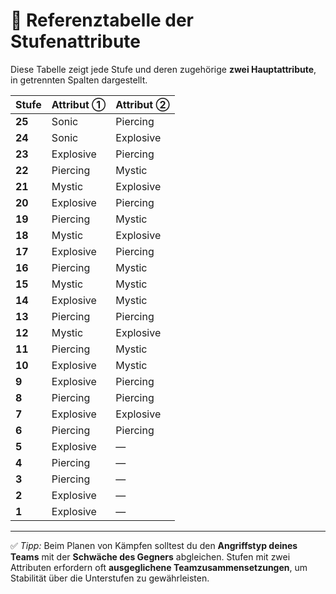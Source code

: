 
# 🎯 Referenztabelle der Stufenattribute

Diese Tabelle zeigt jede Stufe und deren zugehörige **zwei Hauptattribute**, in getrennten Spalten dargestellt.

| Stufe  | Attribut ① | Attribut ② |
| :----- | :--------- | :--------- |
| **25** | Sonic      | Piercing   |
| **24** | Sonic      | Explosive  |
| **23** | Explosive  | Piercing   |
| **22** | Piercing   | Mystic     |
| **21** | Mystic     | Explosive  |
| **20** | Explosive  | Piercing   |
| **19** | Piercing   | Mystic     |
| **18** | Mystic     | Explosive  |
| **17** | Explosive  | Piercing   |
| **16** | Piercing   | Mystic     |
| **15** | Mystic     | Mystic     |
| **14** | Explosive  | Mystic     |
| **13** | Piercing   | Piercing   |
| **12** | Mystic     | Explosive  |
| **11** | Piercing   | Mystic     |
| **10** | Explosive  | Mystic     |
| **9**  | Explosive  | Piercing   |
| **8**  | Piercing   | Piercing   |
| **7**  | Explosive  | Explosive  |
| **6**  | Piercing   | Piercing   |
| **5**  | Explosive  | —          |
| **4**  | Piercing   | —          |
| **3**  | Piercing   | —          |
| **2**  | Explosive  | —          |
| **1**  | Explosive  | —          |

---

✅ *Tipp:*
Beim Planen von Kämpfen solltest du den **Angriffstyp deines Teams** mit der **Schwäche des Gegners** abgleichen.
Stufen mit zwei Attributen erfordern oft **ausgeglichene Teamzusammensetzungen**, um Stabilität über die Unterstufen zu gewährleisten.
